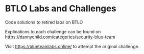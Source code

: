 # BTLO Labs and Challenges
Code solutions to retired labs on BTLO

Explinations to each challenge can be found on https://dannychild.com/categories/security-blue-team

Visit https://blueteamlabs.online/ to attempt the original challenge.
